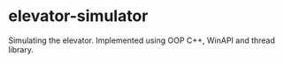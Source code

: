# elevator-simulator
Simulating the elevator. Implemented using OOP C++, WinAPI and thread library.
